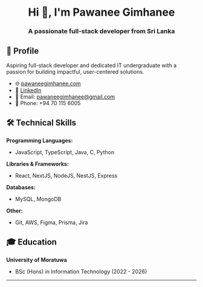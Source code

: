 <h1 align="center">Hi 👋, I'm Pawanee Gimhanee</h1>
<h3 align="center">A passionate full-stack developer from Sri Lanka</h3>

## 🏫 Profile

Aspiring full-stack developer and dedicated IT undergraduate with a passion for building impactful, user-centered solutions.

- 🌐 [pawaneegimhanee.com](https://pawanee-gimhanee.vercel.app/)
- 💼 [LinkedIn](https://www.linkedin.com/in/pawani-gimhani/)
- 📧 Email: [pawaneegimhanee@gmail.com](mailto:pawaneegimhanee@gmail.com)
- 📱 Phone: +94 70 115 6005

## 🛠 Technical Skills

**Programming Languages:**
- JavaScript, TypeScript, Java, C, Python

**Libraries & Frameworks:**
- React, NextJS, NodeJS, NestJS, Express

**Databases:**
- MySQL, MongoDB

**Other:**
- Git, AWS, Figma, Prisma, Jira

## 🎓 Education

**University of Moratuwa**
- BSc (Hons) in Information Technology (2022 - 2026)

---

